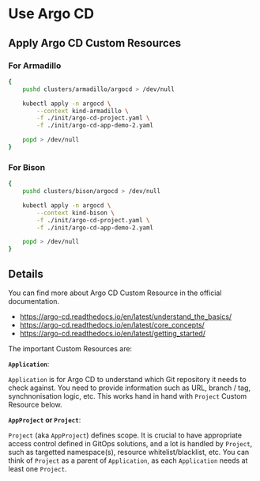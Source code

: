 # Use Argo CD

## Apply Argo CD Custom Resources

### For Armadillo

<!-- == export: armadillo / begin == -->

```bash
{
    pushd clusters/armadillo/argocd > /dev/null

    kubectl apply -n argocd \
        --context kind-armadillo \
        -f ./init/argo-cd-project.yaml \
        -f ./init/argo-cd-app-demo-2.yaml

    popd > /dev/null
}
```

<!-- == export: armadillo / end == -->

### For Bison

<!-- == export: bison / begin == -->

```bash
{
    pushd clusters/bison/argocd > /dev/null

    kubectl apply -n argocd \
        --context kind-bison \
        -f ./init/argo-cd-project.yaml \
        -f ./init/argo-cd-app-demo-2.yaml

    popd > /dev/null
}
```

<!-- == export: bison / end == -->

## Details

<!-- == export: details / begin == -->

You can find more about Argo CD Custom Resource in the official documentation.

- https://argo-cd.readthedocs.io/en/latest/understand_the_basics/
- https://argo-cd.readthedocs.io/en/latest/core_concepts/
- https://argo-cd.readthedocs.io/en/latest/getting_started/

The important Custom Resources are:

**`Application`**:

`Application` is for Argo CD to understand which Git repository it needs to check against. You need to provide information such as URL, branch / tag, synchnonisation logic, etc. This works hand in hand with `Project` Custom Resource below.

**`AppProject` or `Project`**:

`Project` (aka `AppProject`) defines scope. It is crucial to have appropriate access control defined in GitOps solutions, and a lot is handled by `Project`, such as targetted namespace(s), resource whitelist/blacklist, etc. You can think of `Project` as a parent of `Application`, as each `Application` needs at least one `Project`.

<!-- == export: details / end == -->
